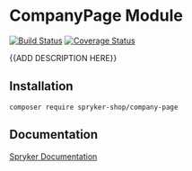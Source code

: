 # CompanyPage Module
[![Build Status](https://travis-ci.org/spryker-shop/company-page.svg)](https://travis-ci.org/spryker-shop/company-page)
[![Coverage Status](https://coveralls.io/repos/github/spryker-shop/company-page/badge.svg)](https://coveralls.io/github/spryker-shop/company-page)

{{ADD DESCRIPTION HERE}}

## Installation

```
composer require spryker-shop/company-page
```

## Documentation

[Spryker Documentation](https://academy.spryker.com/developing_with_spryker/module_guide/modules.html)
